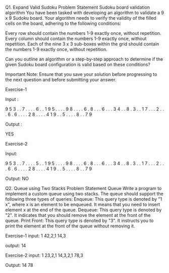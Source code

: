 Q1. Expand
Valid Sudoku
Problem Statement
Sudoku board validation algorithm
You have been tasked with developing an algorithm to validate a 9 x 9 Sudoku board. Your algorithm needs to verify the validity of the filled cells on the board, adhering to the following conditions:

Every row should contain the numbers 1-9 exactly once, without repetition.
Every column should contain the numbers 1-9 exactly once, without repetition.
Each of the nine 3 x 3 sub-boxes within the grid should contain the numbers 1-9 exactly once, without repetition.

Can you outline an algorithm or a step-by-step approach to determine if the given Sudoku board configuration is valid based on these conditions?

Important Note: Ensure that you save your solution before progressing to the next question and before submitting your answer.

Exercise-1

Input :

9
5 3 . . 7 . . . .
6 . . 1 9 5 . . .
. 9 8 . . . . 6 .
8 . . . 6 . . . 3
4 . . 8 . 3 . . 1
7 . . . 2 . . . 6
. 6 . . . . 2 8 .
. . . 4 1 9 . . 5
. . . . 8 . . 7 9

Output :

YES

Exercise-2

Input:

9
5 3 . . 7 . . . .
5 . . 1 9 5 . . .
. 9 8 . . . . 6 .
8 . . . 6 . . . 3
4 . . 8 . 3 . . 1
7 . . . 2 . . . 6
. 6 . . . . 2 8 .
. . . 4 1 9 . . 5
. . . . 8 . . 7 9

Output:
NO

Q2. Queue using Two Stacks
Problem Statement
Queue
Write a program to implement a custom queue using two stacks. The queue should support the following three types of queries:
Enqueue: This query type is denoted by "1 x", where x is an element to be enqueued. It means that you need to insert element x at the end of the queue.
Dequeue: This query type is denoted by "2". It indicates that you should remove the element at the front of the queue.
Print Front: This query type is denoted by "3". It instructs you to print the element at the front of the queue without removing it.

Exercise-1
input:
1 42,2,1 14,3

output:
14

Exercise-2
input:
1 23,2,1 14,3,2,1 78,3

Output:
14
78